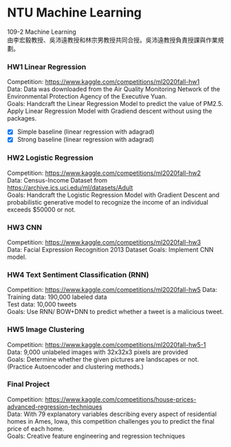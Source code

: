 # NTU Machine Learning  
109-2 Machine Learning   
由李宏毅教授、吳沛遠教授和林宗男教授共同合授。吳沛遠教授負責授課與作業規劃。   
### HW1 Linear Regression
Competition: https://www.kaggle.com/competitions/ml2020fall-hw1  
Data: Data was downloaded from the Air Quality Monitoring Network of the Environmental Protection Agency of the Executive Yuan.  
Goals: Handcraft the Linear Regression Model to predict the value of PM2.5.  
Apply Linear Regression Model with Gradiend descent without using the packages.   
- [x] Simple baseline (linear regression with adagrad) 
- [x] Strong baseline (linear regression with adagrad) 
### HW2 Logistic Regression
Competition: https://www.kaggle.com/competitions/ml2020fall-hw2   
Data: Census-Income Dataset from https://archive.ics.uci.edu/ml/datasets/Adult  
Goals: Handcraft the Logistic Regression Model with Gradient Descent and probabilistic generative model to recognize the income of an individual exceeds $50000 or not.  
### HW3 CNN
Competition: https://www.kaggle.com/competitions/ml2020fall-hw3  
Data: Facial Expression Recognition 2013 Dataset
Goals: Implement CNN model.
### HW4 Text Sentiment Classification (RNN)  
Competition: https://www.kaggle.com/competitions/ml2020fall-hw5
Data:  
Training data: 190,000 labeled data  
Test data: 10,000 tweets  
Goals: Use RNN/ BOW+DNN to predict whether a tweet is a malicious tweet.  
### HW5 Image Clustering
Competition: https://www.kaggle.com/competitions/ml2020fall-hw5-1  
Data: 9,000 unlabeled images with 32x32x3 pixels are provided   
Goals: Determine whether the given pictures are landscapes or not. (Practice Autoencoder and clustering methods.)   
### Final Project
Competition: https://www.kaggle.com/competitions/house-prices-advanced-regression-techniques   
Data: With 79 explanatory variables describing every aspect of residential homes in Ames, Iowa, this competition challenges you to predict the final price of each home.  
Goals: Creative feature engineering and regression techniques   
